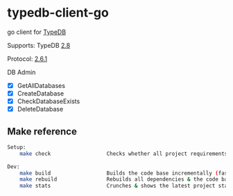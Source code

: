 # typedb-client-go

go client for [TypeDB](https://vaticle.com/typedb)

Supports: TypeDB [2.8](https://github.com/vaticle/typedb/releases/tag/2.8.0)

Protocol: [2.6.1](https://github.com/vaticle/typedb-protocol/releases/tag/2.6.1) 

DB Admin

- [x] GetAllDatabases
- [x] CreateDatabase
- [x] CheckDatabaseExists 
- [x] DeleteDatabase

## Make reference

```bash 
Setup: 
    make check                  Checks whether all project requirements are present.
     
Dev: 
    make build                  Builds the code base incrementally (fast).
    make rebuild                Rebuilds all dependencies & the code base (slow). Use after go mod changes. 
    make stats                  Crunches & shows the latest project stats. 
```
